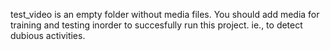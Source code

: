 test_video is an empty folder without media files. You should add media for training and testing inorder to succesfully run this project. ie., to detect dubious activities. 
